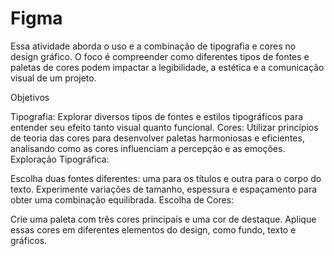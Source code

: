 # Figma
Essa atividade aborda o uso e a combinação de tipografia e cores no design gráfico. O foco é compreender como diferentes tipos de fontes e paletas de cores podem impactar a legibilidade, a estética e a comunicação visual de um projeto.

Objetivos

Tipografia: Explorar diversos tipos de fontes e estilos tipográficos para entender seu efeito tanto visual quanto funcional.
Cores: Utilizar princípios de teoria das cores para desenvolver paletas harmoniosas e eficientes, analisando como as cores influenciam a percepção e as emoções.
Exploração Tipográfica:

Escolha duas fontes diferentes: uma para os títulos e outra para o corpo do texto. Experimente variações de tamanho, espessura e espaçamento para obter uma combinação equilibrada.
Escolha de Cores:

Crie uma paleta com três cores principais e uma cor de destaque. Aplique essas cores em diferentes elementos do design, como fundo, texto e gráficos.
